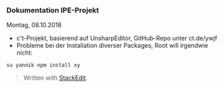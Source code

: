 ### Dokumentation IPE-Projekt

Montag, 08.10.2018
- c't-Projekt, basierend auf UnsharpEditor, GitHub-Repo unter ct.de/ywjf
- Probleme bei der Installation diverser Packages, Root will irgendwie nicht:

```
su yannik npm install xy
```

> Written with [StackEdit](https://stackedit.io/).
<!--stackedit_data:
eyJoaXN0b3J5IjpbMTQzNDg3OTg4NiwtNzQ5NjM4MDA0LDczMD
k5ODExNl19
-->